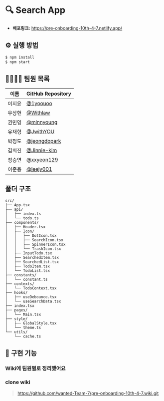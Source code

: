 # 🔍 Search App
- **배포링크:** https://pre-onboarding-10th-4-7.netlify.app/


## ⚙️ 실행 방법

```bash
$ npm install
$ npm start
```


## 👨‍💻👩‍💻 팀원 목록

| 이름   | GitHub Repository                                       |
| ------ | ------------------------------------------------------ |
| 이지윤 | [@1yoouoo](https://github.com/1yoouoo)                   |
| 우상헌 | [@Withlaw](https://github.com/Withlaw)                   |
| 권민영 | [@minnyoung](https://github.com/minnyoung)               |
| 유재형 | [@JwithYOU](https://github.com/JwithYOU)                 |
| 박정도 | [@jeongdopark](https://github.com/jeongdopark)           |
| 김희진 | [@Jinnie-kim](https://github.com/Jinnie-kim)             |
| 정승연 | [@xxyeon129](https://github.com/xxyeon129)               |
| 이준용 | [@leejy001](https://github.com/leejy001)                 |



## 폴더 구조
```
src/
├── App.tsx
├── api/
│   ├── index.ts
│   └── todo.ts
├── components/
│   ├── Header.tsx
│   ├── Icon/
│   │   ├── DotIcon.tsx
│   │   ├── SearchIcon.tsx
│   │   ├── SpinnerIcon.tsx
│   │   └── TrashIcon.tsx
│   ├── InputTodo.tsx
│   ├── SearchedItem.tsx
│   ├── SearchedList.tsx
│   ├── TodoItem.tsx
│   └── TodoList.tsx
├── constants/
│   └── constant.ts
├── contexts/
│   └── TodoContext.tsx
├── hooks/
│   ├── useDebounce.tsx
│   └── useSearchData.tsx
├── index.tsx
├── pages/
│   └── Main.tsx
├── style/
│   ├── GlobalStyle.tsx
│   └── theme.ts
└── utils/
    └── cache.ts
```

## 🚀 구현 기능

### Wiki에 팀원별로 정리했어요

### clone wiki
> https://github.com/wanted-Team-7/pre-onboarding-10th-4-7.wiki.git
